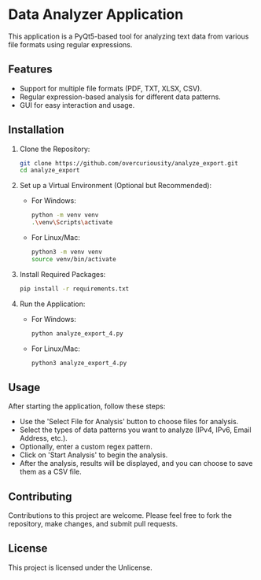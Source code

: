 # Data Analyzer Application

This application is a PyQt5-based tool for analyzing text data from various file formats using regular expressions.

## Features

- Support for multiple file formats (PDF, TXT, XLSX, CSV).
- Regular expression-based analysis for different data patterns.
- GUI for easy interaction and usage.

## Installation

1. Clone the Repository:
   ````bash
   git clone https://github.com/overcuriousity/analyze_export.git
   cd analyze_export
   

3. Set up a Virtual Environment (Optional but Recommended):
   - For Windows:
     ```bash
     python -m venv venv
     .\venv\Scripts\activate
     ```
   - For Linux/Mac:
     ```bash
     python3 -m venv venv
     source venv/bin/activate
     ```

4. Install Required Packages:
   ```bash
   pip install -r requirements.txt
   ```

6. Run the Application:
   - For Windows:
     ```bash
     python analyze_export_4.py
     ```
   - For Linux/Mac:
     ```bash
     python3 analyze_export_4.py
     ```

## Usage

After starting the application, follow these steps:

- Use the 'Select File for Analysis' button to choose files for analysis.
- Select the types of data patterns you want to analyze (IPv4, IPv6, Email Address, etc.).
- Optionally, enter a custom regex pattern.
- Click on 'Start Analysis' to begin the analysis.
- After the analysis, results will be displayed, and you can choose to save them as a CSV file.

## Contributing

Contributions to this project are welcome. Please feel free to fork the repository, make changes, and submit pull requests.

## License

This project is licensed under the Unlicense.
